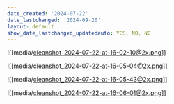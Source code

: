 ```yaml
---
date_created: '2024-07-22'
date_lastchanged: '2024-09-20'
layout: default
show_date_lastchanged_updatedauto: YES, NO, NO
---
```

![[media/cleanshot_2024-07-22-at-16-02-10@2x.png]]



![[media/cleanshot_2024-07-22-at-16-05-04@2x.png]]


![[media/cleanshot_2024-07-22-at-16-05-43@2x.png]]


![[media/cleanshot_2024-07-22-at-16-06-01@2x.png]]